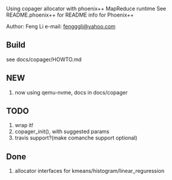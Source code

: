Using copager allocator with phoenix++ MapReduce runtime
See README.phoenix++ for README info for Phoenix++

Author: Feng Li
e-mail: fengggli@yahoo.com

## Build
see docs/copager/HOWTO.md

## NEW
1. now using qemu-nvme, docs in docs/copager

## TODO
1. wrap it!
2. copager_init(), with suggested params
3. travis support?(make comanche support optional)

## Done
1. allocator interfaces for kmeans/histogram/linear\_reguression 



